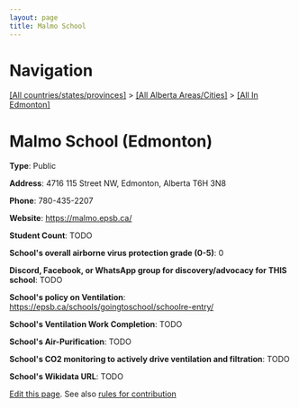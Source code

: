 ```yaml
---
layout: page
title: Malmo School
---
```

# Navigation

[[All countries/states/provinces]](../../..) > [[All Alberta Areas/Cities]](../..) > [[All In Edmonton]](..)

# Malmo School (Edmonton)

**Type**: Public

**Address**: 4716 115 Street NW, Edmonton, Alberta T6H 3N8

**Phone**: 780-435-2207

**Website**: <https://malmo.epsb.ca/>

**Student Count**: TODO

**School's overall airborne virus protection grade (0-5)**: 0

**Discord, Facebook, or WhatsApp group for discovery/advocacy for THIS school**: TODO

**School's policy on Ventilation**: <https://epsb.ca/schools/goingtoschool/schoolre-entry/>

**School's Ventilation Work Completion**: TODO

**School's Air-Purification**: TODO

**School's CO2 monitoring to actively drive ventilation and filtration**: TODO

**School's Wikidata URL**: TODO


[Edit this page](https://github.com/ventilate-schools/AB/edit/main/./Edmonton/Malmo_School.md). See also [rules for contribution](../../../contribution-rules/)